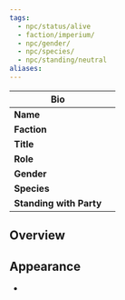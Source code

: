 ```yaml
---
tags:
  - npc/status/alive
  - faction/imperium/
  - npc/gender/
  - npc/species/
  - npc/standing/neutral
aliases:
---
```


| Bio                     |     |
| ----------------------- | --- |
| **Name**                |     |
| **Faction**             |     |
| **Title**               |     |
| **Role**                |     |
| **Gender**              |     |
| **Species**             |     |
| **Standing with Party** |     |
## Overview


## Appearance
- 
